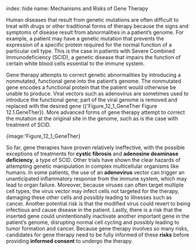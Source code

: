 index: hide
name: Mechanisms and Risks of Gene Therapy

Human diseases that result from genetic mutations are often difficult to treat with drugs or other traditional forms of therapy because the signs and symptoms of disease result from abnormalities in a patient’s genome. For example, a patient may have a genetic mutation that prevents the expression of a specific protein required for the normal function of a particular cell type. This is the case in patients with Severe Combined Immunodeficiency (SCID), a genetic disease that impairs the function of certain white blood cells essential to the immune system.

Gene therapy attempts to correct genetic abnormalities by introducing a nonmutated, functional gene into the patient’s genome. The nonmutated gene encodes a functional protein that the patient would otherwise be unable to produce. Viral vectors such as adenovirus are sometimes used to introduce the functional gene; part of the viral genome is removed and replaced with the desired gene ({'Figure_12_1_GeneTher Figure 12.1.GeneTher}). More advanced forms of gene therapy attempt to correct the mutation at the original site in the genome, such as is the case with treatment of SCID.


{image:'Figure_12_1_GeneTher}
        

So far, gene therapies have proven relatively ineffective, with the possible exceptions of treatments for  **cystic fibrosis** and  **adenosine deaminase deficiency**, a type of SCID. Other trials have shown the clear hazards of attempting genetic manipulation in complex multicellular organisms like humans. In some patients, the use of an  **adenovirus** vector can trigger an unanticipated inflammatory response from the immune system, which may lead to organ failure. Moreover, because viruses can often target multiple cell types, the virus vector may infect cells not targeted for the therapy, damaging these other cells and possibly leading to illnesses such as cancer. Another potential risk is that the modified virus could revert to being infectious and cause disease in the patient. Lastly, there is a risk that the inserted gene could unintentionally inactivate another important gene in the patient’s genome, disrupting normal cell cycling and possibly leading to tumor formation and cancer. Because gene therapy involves so many risks, candidates for gene therapy need to be fully informed of these  **risks** before providing  **informed consent** to undergo the therapy.
